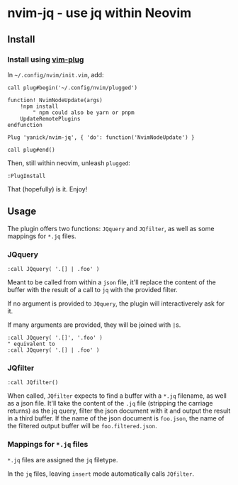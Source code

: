 # nvim-jq - use jq within Neovim 


## Install 

### Install using [vim-plug](https://github.com/junegunn/vim-plug)

In `~/.config/nvim/init.vim`, add:

    call plug#begin('~/.config/nvim/plugged')

    function! NvimNodeUpdate(args)
        !npm install 
            " npm could also be yarn or pnpm
        UpdateRemotePlugins
    endfunction

    Plug 'yanick/nvim-jq', { 'do': function('NvimNodeUpdate') }

    call plug#end()

Then, still within neovim, unleash `plugged`:

    :PlugInstall 

That (hopefully) is it. Enjoy!

## Usage

The plugin offers two functions: `JQquery` and `JQfilter`, as well as 
some mappings for `*.jq` files.

### JQquery 

    :call JQquery( '.[] | .foo' )

Meant to be called from within a `json` file, it'll replace
the content of the buffer with the result of a call to `jq` with the 
provided filter.

If no argument is provided to `JQquery`, the plugin will interactiverely ask 
for it. 

If many arguments are provided, they will be joined with `|`s.

    :call JQquery( '.[]', '.foo' )
    " equivalent to
    :call JQquery( '.[] | .foo' )

### JQfilter 

    :call JQfilter()

When called, `JQfilter` expects to find a buffer with a `*.jq` filename, as
well as a json file. It'll take the content of the `.jq` file (stripping the
carriage returns) as the jq query, filter the json document with it and output
the result in a third buffer. If the name of the json document is `foo.json`, 
the name of the filtered output buffer will be `foo.filtered.json`.

### Mappings for `*.jq` files
 
 `*.jq` files are assigned the `jq` filetype.

In the `jq` files, leaving `insert` mode automatically calls `JQfilter`.
